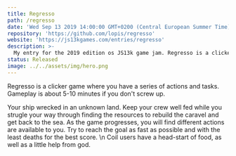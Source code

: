 ```yaml
---
title: Regresso
path: /regresso
date: 'Wed Sep 13 2019 14:00:00 GMT+0200 (Central European Summer Time)'
repository: 'https://github.com/lopis/regresso'
website: 'https://js13kgames.com/entries/regresso'
description: >-
  My entry for the 2019 edition os JS13k game jam. Regresso is a clicker game where you have a series of actions and tasks. Gameplay is about 5-10 minutes if you don't screw up.
status: Released
image: ../../assets/img/hero.png
---
```

Regresso is a clicker game where you have a series of actions and tasks. Gameplay is about 5-10 minutes if you don't screw up.

Your ship wrecked in an unknown land. Keep your crew well fed while you strugle your way through finding the resources to rebuild the caravel and get back to the sea. As the game progresses, you will find different actions are available to you. Try to reach the goal as fast as possible and with the least deaths for the best score. \n Coil users have a head-start of food, as well as a little help from god.
